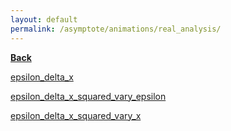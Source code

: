 ```yaml
---
layout: default
permalink: /asymptote/animations/real_analysis/
---
```


[**Back**](../)


[epsilon_delta_x](https://ryanmaguire.github.io/assets/epsilon_delta_x.gif)

[epsilon_delta_x_squared_vary_epsilon](https://ryanmaguire.github.io/assets/epsilon_delta_x_squared_vary_epsilon.gif)

[epsilon_delta_x_squared_vary_x](https://ryanmaguire.github.io/assets/epsilon_delta_x_squared_vary_x.gif)


